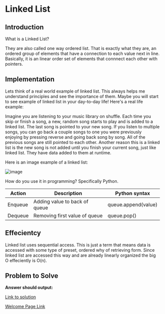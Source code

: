# Linked List
## Introduction
What is a Linked List?

They are also called one way ordered list.  That is exactly what they are, an ordered group of elements that have a connection to each value next in line.  Basically, it is an linear order set of elements that connnect each other with pointers.
## Implementation
Lets think of a real world example of linked list.  This always helps me understand principles and see the importance of them.  Maybe you will start to see example of linked list in your day-to-day life!  Here's a real life example:

Imagine you are listening to your music library on shuffle.  Each time you skip or finish a song, a new, random song starts to play and is added to a linked list.  The last song is pointed to your new song.  If you listen to multiple songs, you can go back a couple songs to one you were previously enjoying by pressing reverse and going back song by song.  All of the previous songs are still pointed to each other.  Another reason this is a linked list is the new song is not added until you finish your current song, just like linked list.  They have data added to them at runtime.  

Here is an image example of a linked list:

![image](https://user-images.githubusercontent.com/97404870/176754026-09319f32-78d1-4a97-bc70-e36ee7c36acf.png)

How do you use it in programming?  Specifically Python.

| Action | Description | Python syntax |
|---|---|---|
| Enqueue  | Adding value to back of queue  |  queue.append(value) |  
| Dequeue  | Removing first value of queue  | queue.pop()  |


## Effecientcy
Linked list uses sequential access.  This is just a term that means data is accessed with some type of preset, ordered why of retrieving form.  Since linked list are accessed this way and are already linearly organized the big O effeciently is O(n).


## Problem to Solve


**Answer should output:**


[Link to solution](https://github.com/jakesoulier/DataStructuresProj/blob/main/queue-solutions.py)

[Welcome Page Link](https://github.com/jakesoulier/DataStructuresProj/blob/main/0-welcome.md)
